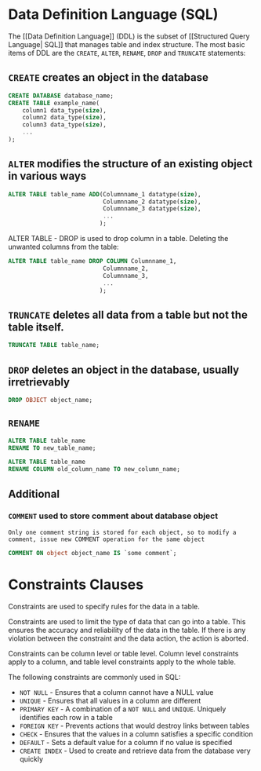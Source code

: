 # Data Definition Language (SQL)
The [[Data Definition Language]] (DDL) is the subset of [[Structured Query Language| SQL]] that manages table and index structure. The most basic items of DDL are the `CREATE`, `ALTER`, `RENAME`, `DROP` and `TRUNCATE` statements:

## `CREATE` creates an object in the database
``` SQL
CREATE DATABASE database_name;
CREATE TABLE example_name(
	column1 data_type(size),
	column2 data_type(size),
	column3 data_type(size),
	...
);
```

## `ALTER` modifies the structure of an existing object in various ways
``` SQL
ALTER TABLE table_name ADD(Columnname_1 datatype(size),
						   Columnname_2 datatype(size),
						   Columnname_3 datatype(size),
						   ...
						  );
```
ALTER TABLE - DROP is used to drop column in a table. Deleting the unwanted columns from the table:
```SQL
ALTER TABLE table_name DROP COLUMN Columnname_1,
						   Columnname_2,
						   Columnname_3,
						   ...
						  );
```

## `TRUNCATE` deletes all data from a table but not the table itself.
``` SQL
TRUNCATE TABLE table_name;
```

## `DROP` deletes an object in the database, usually irretrievably
``` SQL
DROP OBJECT object_name;
```

## `RENAME`
```SQL
ALTER TABLE table_name
RENAME TO new_table_name;

ALTER TABLE table_name
RENAME COLUMN old_column_name TO new_column_name;
```

## Additional
### `COMMENT` used to store comment about database object
	Only one comment string is stored for each object, so to modify a comment, issue new COMMENT operation for the same object
```SQL
COMMENT ON object object_name IS `some comment`;
```
# Constraints Clauses
Constraints are used to specify rules for the data in a table.

Constraints are used to limit the type of data that can go into a table. This ensures the accuracy and reliability of the data in the table. If there is any violation between the constraint and the data action, the action is aborted.

Constraints can be column level or table level. Column level constraints apply to a column, and table level constraints apply to the whole table.

The following constraints are commonly used in SQL:
-   `NOT NULL` - Ensures that a column cannot have a NULL value
-   `UNIQUE` - Ensures that all values in a column are different
-   `PRIMARY KEY` - A combination of a `NOT NULL` and `UNIQUE`. Uniquely identifies each row in a table
-   `FOREIGN KEY` - Prevents actions that would destroy links between tables
-   `CHECK` - Ensures that the values in a column satisfies a specific condition
-   `DEFAULT` - Sets a default value for a column if no value is specified
-   `CREATE INDEX` - Used to create and retrieve data from the database very quickly